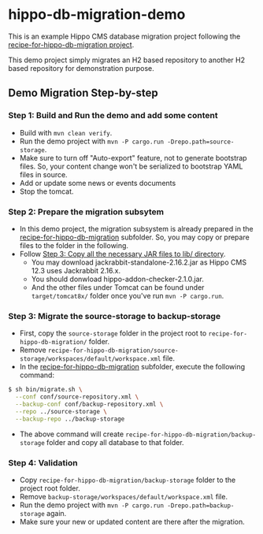 # hippo-db-migration-demo

This is an example Hippo CMS database migration project following the [recipe-for-hippo-db-migration project](https://github.com/woonsanko/recipe-for-hippo-db-migration).

This demo project simply migrates an H2 based repository to another H2 based repository for demonstration purpose.

## Demo Migration Step-by-step

### Step 1: Build and Run the demo and add some content

- Build with ```mvn clean verify```.
- Run the demo project with ```mvn -P cargo.run -Drepo.path=source-storage```.
- Make sure to turn off "Auto-export" feature, not to generate bootstrap files. So, your content change won't be serialized to bootstrap YAML files in source.
- Add or update some news or events documents
- Stop the tomcat.

### Step 2: Prepare the migration subsytem

- In this demo project, the migration subsystem is already prepared in the [recipe-for-hippo-db-migration](recipe-for-hippo-db-migration) subfolder. So, you may copy or prepare files to the folder in the following.
- Follow [Step 3: Copy all the necessary JAR files to lib/ directory](https://github.com/woonsanko/recipe-for-hippo-db-migration#step-3-copy-all-the-necessary-jar-files-to-lib-directory).
  - You may download jackrabbit-standalone-2.16.2.jar as Hippo CMS 12.3 uses Jackrabbit 2.16.x.
  - You should donwload hippo-addon-checker-2.1.0.jar.
  - And the other files under Tomcat can be found under ```target/tomcat8x/``` folder once you've run ```mvn -P cargo.run```.

### Step 3: Migrate the source-storage to backup-storage

- First, copy the ```source-storage``` folder in the project root to ```recipe-for-hippo-db-migration/``` folder.
- Remove ```recipe-for-hippo-db-migration/source-storage/workspaces/default/workspace.xml``` file.
- In the [recipe-for-hippo-db-migration](recipe-for-hippo-db-migration) subfolder, execute the following command:

```bash
$ sh bin/migrate.sh \
  --conf conf/source-repository.xml \
  --backup-conf conf/backup-repository.xml \
  --repo ../source-storage \
  --backup-repo ../backup-storage
```

- The above command will create ```recipe-for-hippo-db-migration/backup-storage``` folder and copy all database to that folder.

### Step 4: Validation

- Copy ```recipe-for-hippo-db-migration/backup-storage``` folder to the project root folder.
- Remove ```backup-storage/workspaces/default/workspace.xml``` file.
- Run the demo project with ```mvn -P cargo.run -Drepo.path=backup-storage``` again.
- Make sure your new or updated content are there after the migration.
